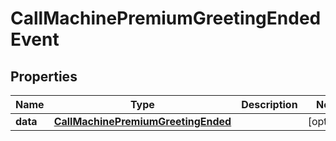 

# CallMachinePremiumGreetingEndedEvent


## Properties

| Name | Type | Description | Notes |
|------------ | ------------- | ------------- | -------------|
|**data** | [**CallMachinePremiumGreetingEnded**](CallMachinePremiumGreetingEnded.md) |  |  [optional] |




